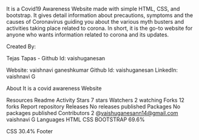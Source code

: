 It is a Covid19 Awareness Website made with simple HTML, CSS, and bootstrap. It gives detail information about precautions, symptoms and the causes of Coronavirus guiding you about the various myth busters and activities taking place related to corona. In short, it is the go-to website for anyone who wants information related to corona and its updates.

Created By:

Tejas Tapas -
Github Id: vaishuganesan


Website: vaishnavi ganeshkumar
Github Id: vaishuganesan
LinkedIn: vaishnavi G

About
It is a covid awareness Website

Resources
 Readme
 Activity
Stars
 7 stars
Watchers
 2 watching
Forks
 12 forks
Report repository
Releases
No releases published
Packages
No packages published
Contributors
2
@vaishuganesann14@gmail.com
vaishnavi G
Languages
HTML
CSS
BOOTSTRAP
69.6%
 
CSS
30.4%
Footer
